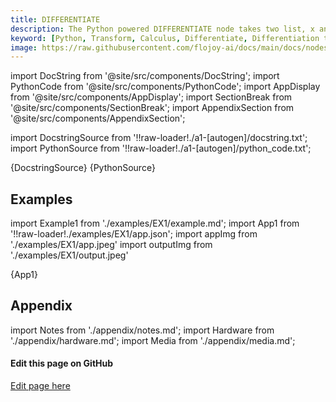 ```yaml
---
title: DIFFERENTIATE
description: The Python powered DIFFERENTIATE node takes two list, x and y, as input. It computes the derivative of the array, y with respect to x.
keyword: [Python, Transform, Calculus, Differentiate, Differentiation transformer, Calculus operations in Python, Data differentiation with Flojoy, Python differentiation calculations, Streamline data analysis, Calculus transformations, Differential calculus, Python data manipulation, Accurate data insights, Differentiation in Python]
image: https://raw.githubusercontent.com/flojoy-ai/docs/main/docs/nodes/TRANSFORMERS/CALCULUS/DIFFERENTIATE/examples/EX1/output.jpeg
---
```


[//]: # (Custom component imports)

import DocString from '@site/src/components/DocString';
import PythonCode from '@site/src/components/PythonCode';
import AppDisplay from '@site/src/components/AppDisplay';
import SectionBreak from '@site/src/components/SectionBreak';
import AppendixSection from '@site/src/components/AppendixSection';

[//]: # (Docstring)

import DocstringSource from '!!raw-loader!./a1-[autogen]/docstring.txt';
import PythonSource from '!!raw-loader!./a1-[autogen]/python_code.txt';

<DocString>{DocstringSource}</DocString>
<PythonCode GLink='TRANSFORMERS/CALCULUS/DIFFERENTIATE/DIFFERENTIATE.py'>{PythonSource}</PythonCode>

<SectionBreak />

[//]: # (Examples)

## Examples

import Example1 from './examples/EX1/example.md';
import App1 from '!!raw-loader!./examples/EX1/app.json';
import appImg from './examples/EX1/app.jpeg'
import outputImg from './examples/EX1/output.jpeg'

<AppDisplay 
    nodeLabel='DIFFERENTIATE'
    appImg={appImg}
    outputImg={outputImg}
    >
    {App1}
</AppDisplay>

<Example1 />

<SectionBreak />

[//]: # (Appendix)

## Appendix

import Notes from './appendix/notes.md';
import Hardware from './appendix/hardware.md';
import Media from './appendix/media.md';

<AppendixSection index={0} folderPath='nodes/TRANSFORMERS/CALCULUS/DIFFERENTIATE/appendix/'><Notes /></AppendixSection>
<AppendixSection index={1} folderPath='nodes/TRANSFORMERS/CALCULUS/DIFFERENTIATE/appendix/'><Hardware /></AppendixSection>
<AppendixSection index={2} folderPath='nodes/TRANSFORMERS/CALCULUS/DIFFERENTIATE/appendix/'><Media /></AppendixSection>

<SectionBreak />

[//]: # (Edit page on GitHub)

#### Edit this page on GitHub

[Edit page here](https://github.com/flojoy-ai/docs/tree/main/docs/nodes/TRANSFORMERS/CALCULUS/DIFFERENTIATE)
